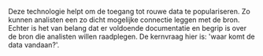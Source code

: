 Deze technologie helpt om de toegang tot rouwe data te populariseren. Zo kunnen analisten een zo dicht mogelijke connectie leggen met de bron. Echter is het van belang dat er voldoende documentatie en begrip is over de bron die analisten willen raadplegen. De kernvraag hier is: 'waar komt de data vandaan?'.